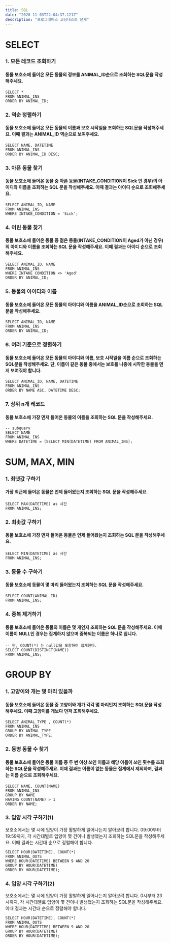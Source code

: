 ```yaml
---
title: SQL
date: "2020-11-03T22:04:37.121Z"
description: "프로그래머스 코딩테스트 문제"
---
```


# SELECT
### 1. 모든 레코드 조회하기
#### 동물 보호소에 들어온 모든 동물의 정보를 ANIMAL_ID순으로 조회하는 SQL문을 작성해주세요.
```
SELECT *
FROM ANIMAL_INS
ORDER BY ANIMAL_ID;
```

### 2. 역순 정렬하기
#### 동물 보호소에 들어온 모든 동물의 이름과 보호 시작일을 조회하는 SQL문을 작성해주세요. 이때 결과는 ANIMAL_ID 역순으로 보여주세요.
```
SELECT NAME, DATETIME
FROM ANIMAL_INS
ORDER BY ANIMAL_ID DESC;
```

### 3. 아픈 동물 찾기
#### 동물 보호소에 들어온 동물 중 아픈 동물(INTAKE_CONDITION이 Sick 인 경우)의 아이디와 이름을 조회하는 SQL 문을 작성해주세요. 이때 결과는 아이디 순으로 조회해주세요.
```
SELECT ANIMAL_ID, NAME
FROM ANIMAL_INS
WHERE INTAKE_CONDITION = 'Sick';
```

### 4. 어린 동물 찾기
#### 동물 보호소에 들어온 동물 중 젊은 동물(INTAKE_CONDITION이 Aged가 아닌 경우)의 아이디와 이름을 조회하는 SQL 문을 작성해주세요. 이때 결과는 아이디 순으로 조회해주세요.
```
SELECT ANIMAL_ID, NAME
FROM ANIMAL_INS
WHERE INTAKE_CONDITION <> 'Aged'
ORDER BY ANIMAL_ID;
```

### 5. 동물의 아이디와 이름
#### 동물 보호소에 들어온 모든 동물의 아이디와 이름을 ANIMAL_ID순으로 조회하는 SQL문을 작성해주세요.
```
SELECT ANIMAL_ID, NAME
FROM ANIMAL_INS
ORDER BY ANIMAL_ID;
```

### 6. 여러 기준으로 정렬하기
#### 동물 보호소에 들어온 모든 동물의 아이디와 이름, 보호 시작일을 이름 순으로 조회하는 SQL문을 작성해주세요. 단, 이름이 같은 동물 중에서는 보호를 나중에 시작한 동물을 먼저 보여줘야 합니다.
```
SELECT ANIMAL_ID, NAME, DATETIME
FROM ANIMAL_INS
ORDER BY NAME ASC, DATETIME DESC;
```

### 7. 상위 n개 레코드
#### 동물 보호소에 가장 먼저 들어온 동물의 이름을 조회하는 SQL 문을 작성해주세요.
```
-- subquery
SELECT NAME
FROM ANIMAL_INS
WHERE DATETIME = (SELECT MIN(DATETIME) FROM ANIMAL_INS);
```

# SUM, MAX, MIN
### 1. 최댓값 구하기
#### 가장 최근에 들어온 동물은 언제 들어왔는지 조회하는 SQL 문을 작성해주세요.
```
SELECT MAX(DATETIME) as 시간
FROM ANIMAL_INS;
```

### 2. 최솟값 구하기
#### 동물 보호소에 가장 먼저 들어온 동물은 언제 들어왔는지 조회하는 SQL 문을 작성해주세요.
```
SELECT MIN(DATETIME) as 시간
FROM ANIMAL_INS;
```

### 3. 동물 수 구하기
#### 동물 보호소에 동물이 몇 마리 들어왔는지 조회하는 SQL 문을 작성해주세요.
```
SELECT COUNT(ANIMAL_ID)
FROM ANIMAL_INS;
```

### 4. 중복 제거하기
#### 동물 보호소에 들어온 동물의 이름은 몇 개인지 조회하는 SQL 문을 작성해주세요. 이때 이름이 NULL인 경우는 집계하지 않으며 중복되는 이름은 하나로 칩니다.
```
-- 단, COUNT(*) 는 null값을 포함하여 집계한다.
SELECT COUNT(DISTINCT(NAME))
FROM ANIMAL_INS;
```

# GROUP BY
### 1. 고양이와 개는 몇 마리 있을까
#### 동물 보호소에 들어온 동물 중 고양이와 개가 각각 몇 마리인지 조회하는 SQL문을 작성해주세요. 이때 고양이를 개보다 먼저 조회해주세요.
```
SELECT ANIMAL_TYPE , COUNT(*)
FROM ANIMAL_INS
GROUP BY ANIMAL_TYPE
ORDER BY ANIMAL_TYPE;
```

### 2. 동명 동물 수 찾기
#### 동물 보호소에 들어온 동물 이름 중 두 번 이상 쓰인 이름과 해당 이름이 쓰인 횟수를 조회하는 SQL문을 작성해주세요. 이때 결과는 이름이 없는 동물은 집계에서 제외하며, 결과는 이름 순으로 조회해주세요.
```
SELECT NAME, COUNT(NAME)
FROM ANIMAL_INS
GROUP BY NAME
HAVING COUNT(NAME) > 1
ORDER BY NAME;
```

### 3. 입양 시각 구하기(1)
보호소에서는 몇 시에 입양이 가장 활발하게 일어나는지 알아보려 합니다. 09:00부터 19:59까지, 각 시간대별로 입양이 몇 건이나 발생했는지 조회하는 SQL문을 작성해주세요. 이때 결과는 시간대 순으로 정렬해야 합니다.
```
SELECT HOUR(DATETIME), COUNT(*)
FROM ANIMAL_OUTS
WHERE HOUR(DATETIME) BETWEEN 9 AND 20
GROUP BY HOUR(DATETIME)
ORDER BY HOUR(DATETIME);
```

### 4. 입양 시각 구하기(2)
보호소에서는 몇 시에 입양이 가장 활발하게 일어나는지 알아보려 합니다. 0시부터 23시까지, 각 시간대별로 입양이 몇 건이나 발생했는지 조회하는 SQL문을 작성해주세요. 이때 결과는 시간대 순으로 정렬해야 합니다.
```
SELECT HOUR(DATETIME), COUNT(*)
FROM ANIMAL_OUTS
WHERE HOUR(DATETIME) BETWEEN 9 AND 20
GROUP BY HOUR(DATETIME)
ORDER BY HOUR(DATETIME);
```
